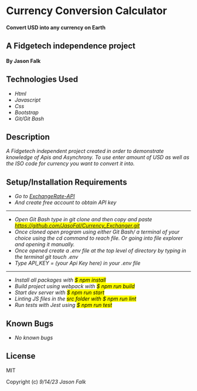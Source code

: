 # Currency Conversion Calculator

#### Convert USD into any currency on Earth
## A Fidgetech independence project

#### By Jason Falk

## Technologies Used

* _Html_
* _Javascript_
* _Css_
* _Bootstrap_
* _Git/Git Bash_

## Description

_A Fidgetech independent project created in order to demonstrate knowledge of Apis and Asynchrony. To use enter amount of USD as well as the ISO code for currency you want to convert it into._

## Setup/Installation Requirements

* _Go to [ExchangeRate-API](https://www.exchangerate-api.com/)_
* _And create free account to obtain API key_
-----
* _Open Git Bash type in git clone and then copy and paste <mark>https://github.com/JasoFal/Currency_Exchanger.git<mark>_
* _Once cloned open program using either Git Bash/ a terminal of your choice using the cd command to reach file. Or going into file explorer and opening it manually._
* _Once opened create a .env file at the top level of directory by typing in the terminal git touch .env_
* _Type API_KEY = (your Api Key here) in your .env file_
-----
* _Install all packages with <mark>$ npm install<mark>_
* _Build project using webpack with <mark>$ npm run build<mark>_
* _Start dev server with <mark>$ npm run start<mark>_
* _Linting JS files in the <mark>src<mark> folder with <mark>$ npm run lint<mark>_
* _Run tests with Jest using <mark>$ npm run test<mark>_

## Known Bugs

* _No known bugs_

## License

MIT

Copyright (c) _9/14/23_ _Jason Falk_